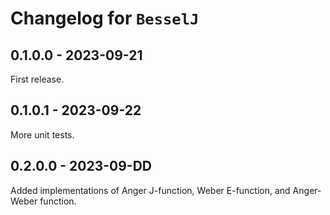 # Changelog for `BesselJ`


## 0.1.0.0 - 2023-09-21

First release.


## 0.1.0.1 - 2023-09-22

More unit tests.


## 0.2.0.0 - 2023-09-DD

Added implementations of Anger J-function, Weber E-function, and Anger-Weber function.

